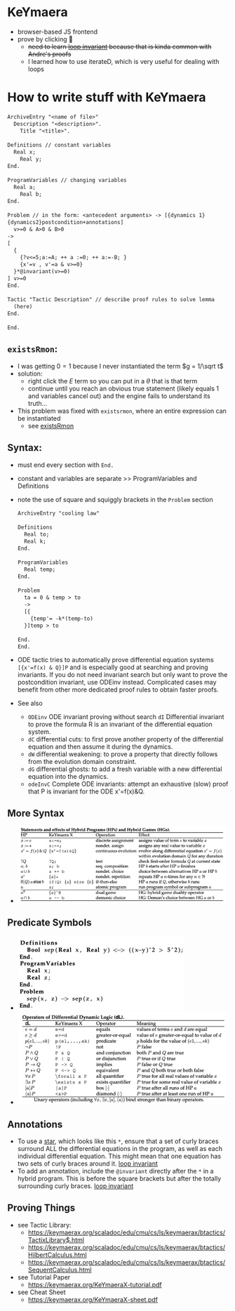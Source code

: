 KeYmaera
========
- browser-based JS frontend
- prove by clicking 🤮
  - ~~need to learn [loop invariant](../pages/loopinvariant.md) because that is kinda common with Andre's proofs~~
  - I learned how to use iterateD, which is very useful for dealing with loops

# How to write stuff with KeYmaera

```KeYmaera
ArchiveEntry "<name of file>"
  Description "<description>".
    Title "<title>".

Definitions // constant variables
  Real x;
    Real y;
End. 

ProgramVariables // changing variables
  Real a;
    Real b;
End.

Problem // in the form: <antecedent arguments> -> [{dynamics 1}{dynamics2}postcondition+annotations]                              
  v>=0 & A>0 & B>0
->
[
  {
    {?v<=5;a:=A; ++ a :=0; ++ a:=-B; }
    {x'=v , v'=a & v>=0}
  }*@invariant(v>=0)
] v>=0
End.

Tactic "Tactic Description" // describe proof rules to solve lemma
  (here)
End.

End. 
```
## `existsRmon`:
- I was getting $0 = 1$ because I never instantiated the term $g = 1/\sqrt t$
- solution:
  - right click the $E$ term so you can put in a $\theta$ that is that term
  - continue until you reach an obvious true statement (likely equals 1 and variables cancel out) and the engine fails to understand its truth...
- This problem was fixed with `existsrmon`, where an entire expression can be instantiated 
  - see [existsRmon](existsRmon.md)

## Syntax:
- must end every section with `End.`
- constant and variables are separate  >> ProgramVariables and Definitions
- note the use of square and squiggly brackets in the `Problem` section

  ```keymaera
  ArchiveEntry "cooling law"

  Definitions
    Real to;
    Real k;
  End.

  ProgramVariables
    Real temp;
  End.
  
  Problem
    ta = 0 & temp > to
    ->
    [{
      {temp'= -k*(temp-to)
    }]temp > to
  
  End.
  End.
  ```
- ODE tactic tries to automatically prove differential equation systems `[{x'=f(x) & Q}]P` and is especially good at searching and proving invariants. If you do not need invariant search but only want to prove the postcondition invariant, use ODEinv instead. Complicated cases may benefit from other more dedicated proof rules to obtain faster proofs.
- See also
	- `ODEinv` ODE invariant proving without search
	  `dI` Differential invariant to prove the formula R is an invariant of the differential equation system.  
	- `dC` differential cuts: to first prove another property of the differential equation and then assume it during the dynamics.
	- `dW` differential weakening: to prove a property that directly follows from the evolution domain constraint.
	- `dG` differential ghosts: to add a fresh variable with a new differential equation into the dynamics.
	- `odeInvC` Complete ODE invariants: attempt an exhaustive (slow) proof that P is invariant for the ODE x'=f(x)&Q.
## More Syntax
- ![image.png](../assets/image_1689884169584_0.png)
## Predicate Symbols
- ![image.png](../assets/image_1689883975373_0.png)
- ![image.png](../assets/image_1689884624944_0.png)
## Annotations
- To use a [star](star.md), which looks like this `*`, ensure that a set of
curly braces surround ALL the differential equations in the program, as well as
each individual differential equation. This might mean that one equation has two
sets of curly braces around it. [loop invariant](loopinvariant.md)
- To add an annotation, include the `@invariant` directly after the `*` in a
hybrid program. This is before the square brackets but after the totally
surrounding curly braces. [loop invariant](loopinvariant.md)
## Proving Things
- see Tactic Library:
  - <https://keymaerax.org/scaladoc/edu/cmu/cs/ls/keymaerax/btactics/TactixLibrary$.html>
  - <https://keymaerax.org/scaladoc/edu/cmu/cs/ls/keymaerax/btactics/HilbertCalculus.html>
  - <https://keymaerax.org/scaladoc/edu/cmu/cs/ls/keymaerax/btactics/SequentCalculus.html>
- see Tutorial Paper
  - <https://keymaerax.org/KeYmaeraX-tutorial.pdf>
- see Cheat Sheet
  - <https://keymaerax.org/KeYmaeraX-sheet.pdf>
